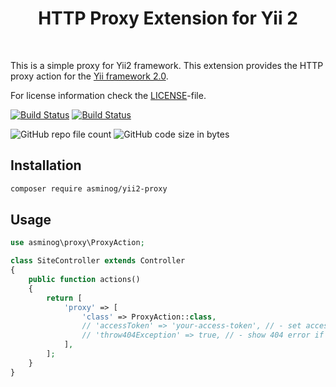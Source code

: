 <p align="center">
    <h1 align="center">HTTP Proxy Extension for Yii 2</h1>
    <br>
</p>

This is a simple proxy for Yii2 framework.
This extension provides the HTTP proxy action for the [Yii framework 2.0](https://www.yiiframework.com).

For license information check the [LICENSE](LICENSE)-file.

[![Build Status](https://github.com/asminog/yii2-proxy/workflows/analyze/badge.svg)](https://github.com/asminog/yii2-proxy/actions/workflows/analyze.yml)
[![Build Status](https://github.com/asminog/yii2-proxy/workflows/phpmd/badge.svg)](https://github.com/asminog/yii2-proxy/actions/workflows/phpmd.yml)

![GitHub repo file count](https://img.shields.io/github/directory-file-count/asminog/yii2-proxy)
![GitHub code size in bytes](https://img.shields.io/github/languages/code-size/asminog/yii2-proxy)


## Installation

```bash
composer require asminog/yii2-proxy
```

## Usage

```php
use asminog\proxy\ProxyAction;

class SiteController extends Controller
{
    public function actions()
    {
        return [
            'proxy' => [
                'class' => ProxyAction::class,
                // 'accessToken' => 'your-access-token', // - set access token for secure requests
                // 'throw404Exception' => true, // - show 404 error if access token is not valid or request url is not valid
            ],
        ];
    }
}
```



